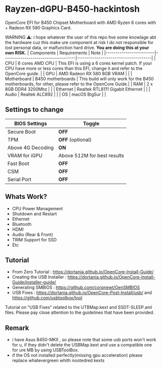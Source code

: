 # Rayzen-dGPU-B450-hackintosh
OpenCore EFI for B450 Chipset Motherboard with AMD Ryzen 6 cores with + Radeon RX 580 Graphics Card.

WARNING ⚠️: i hope whatever the user of this repo hve some knowlage abt the hardware cuz this make ure component at risk 
I  do not responsible for lost personal data, or malfunction hard drive. **You are doing this at your own RISK.**
|  Components             |         Requirements                |            Note                      |
|-------------------------|-------------------------------------|--------------------------------------|
| CPU                     |  6 cores AMD CPU                  |  This EFI is using a 6 cores kernel patch. If your CPU have more or less cores than this EFI, change it and refer to the OpenCore guide. |
| GPU                     |  AMD Radeon RX 580 8GB VRAM       |  |
| Motherboard             | B450 motherboards            |  This build will only work for the B450 motherboards, for other, please refer to the OpenCore Guide.|
| RAM                     | 2 x 8GB DDR4 3200Mhz  |  |
| Ethernet  | Realtek RTL8111 Gigabit Ethernet |  |
| Audio     | Realtek ALC892 | |
| OS | macOS BigSur | |

## Settings to change

|BIOS Settings|Toggle|
|-------------------------|-------------------------------------|
|Secure Boot|**OFF**|
|TPM|**OFF** (optional)|
|Above 4G Decoding|**ON**|
|VRAM for iGPU|Above 512M for best results|
|Fast Boot|**OFF**|
|CSM|**OFF**|
|Serial Port|**OFF**|

## Whats Work?

- CPU Power Management
- Shutdown and Restart
- Ethernet
- Bluetooth
- HDMI
- Audio (Rear & Front)
- TRIM Support for SSD
- Etc

## Tutorial
- From Zero Tutorial : https://dortania.github.io/OpenCore-Install-Guide/
- Creating the USB Installer : https://dortania.github.io/OpenCore-Install-Guide/installer-guide/
- Generating SMBIOS : https://github.com/corpnewt/GenSMBIOS
- USB Fixes : https://dortania.github.io/OpenCore-Post-Install/usb/ and https://github.com/usbtoolbox/tool

Tutorial on "USB Fixes" related to the UTBMap.kext and SSDT-SLEEP.aml files. Please pay close attention to the guidelines that have been provided.
## Remark
- i have Asus B450-MKII , so please note that some usb ports won't work for u, if they didn't delete the USBMap.kext and use a compatible one for ure MB by using USBToolBox.
- if the OS not installed perfectly(missing gpu acceleration) please replace whatevergreen whith nootedred kexts
